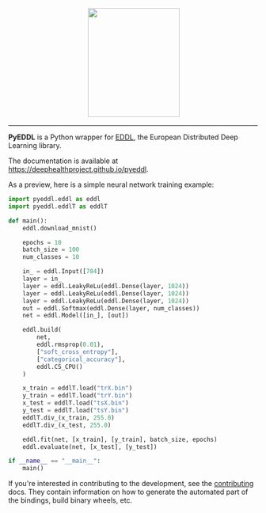 <div align="center">
  <img src="https://raw.githubusercontent.com/deephealthproject/pyeddl/master/docs/logo.png" height="220" width="185">
</div>

-----------------


**PyEDDL** is a Python wrapper for [EDDL](https://github.com/deephealthproject/eddl), the European Distributed Deep Learning library.

The documentation is available at https://deephealthproject.github.io/pyeddl.

As a preview, here is a simple neural network training example:

```python
import pyeddl.eddl as eddl
import pyeddl.eddlT as eddlT

def main():
    eddl.download_mnist()

    epochs = 10
    batch_size = 100
    num_classes = 10

    in_ = eddl.Input([784])
    layer = in_
    layer = eddl.LeakyReLu(eddl.Dense(layer, 1024))
    layer = eddl.LeakyReLu(eddl.Dense(layer, 1024))
    layer = eddl.LeakyReLu(eddl.Dense(layer, 1024))
    out = eddl.Softmax(eddl.Dense(layer, num_classes))
    net = eddl.Model([in_], [out])

    eddl.build(
        net,
        eddl.rmsprop(0.01),
        ["soft_cross_entropy"],
        ["categorical_accuracy"],
        eddl.CS_CPU()
    )

    x_train = eddlT.load("trX.bin")
    y_train = eddlT.load("trY.bin")
    x_test = eddlT.load("tsX.bin")
    y_test = eddlT.load("tsY.bin")
    eddlT.div_(x_train, 255.0)
    eddlT.div_(x_test, 255.0)

    eddl.fit(net, [x_train], [y_train], batch_size, epochs)
    eddl.evaluate(net, [x_test], [y_test])

if __name__ == "__main__":
    main()
```

If you're interested in contributing to the development, see the
[contributing](CONTRIBUTING.md) docs. They contain information on how to
generate the automated part of the bindings, build binary wheels, etc.
